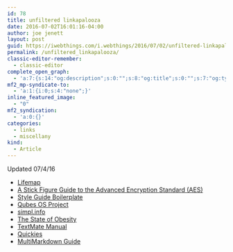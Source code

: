 ```yaml
---
id: 78
title: unfiltered linkapalooza
date: 2016-07-02T16:01:16-04:00
author: joe jenett
layout: post
guid: https://iwebthings.com/i.webthings/2016/07/02/unfiltered-linkapalooza/
permalink: /unfiltered_linkapalooza/
classic-editor-remember:
  - classic-editor
complete_open_graph:
  - 'a:7:{s:14:"og:description";s:0:"";s:8:"og:title";s:0:"";s:7:"og:type";s:0:"";s:12:"twitter:card";s:7:"summary";s:15:"twitter:creator";s:0:"";s:19:"twitter:description";s:0:"";s:8:"og:image";s:0:"";}'
mf2_mp-syndicate-to:
  - 'a:1:{i:0;s:4:"none";}'
inline_featured_image:
  - "0"
mf2_syndication:
  - 'a:0:{}'
categories:
  - links
  - miscellany
kind:
  - Article
---
```

Updated 07/4/16

  * [Lifemap](http://lifemap.univ-lyon1.fr/ "Lifemap")
  * [A Stick Figure Guide to the Advanced Encryption Standard (AES)](http://www.moserware.com/2009/09/stick-figure-guide-to-advanced.html "A Stick Figure Guide to the Advanced Encryption Standard (AES)")
  * [Style Guide Boilerplate](http://bjankord.github.io/Style-Guide-Boilerplate/ "Style Guide Boilerplate")
  * [Qubes OS Project](https://www.qubes-os.org/ "Qubes OS Project")
  * [simpl.info](http://simpl.info/ "simpl.info")
  * [The State of Obesity](http://stateofobesity.org/ "The State of Obesity")
  * [TextMate Manual](http://manual.textmate.org/ "TextMate Manual")
  * [Quickies](http://quickies.seriot.ch/ "Quickies")
  * [MultiMarkdown Guide](https://rawgit.com/fletcher/human-markdown-reference/master/index.html "MultiMarkdown Guide")